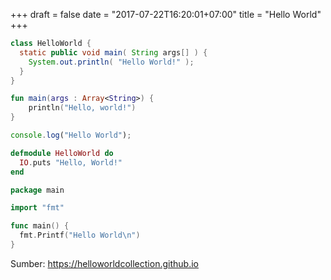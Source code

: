 +++
draft = false
date = "2017-07-22T16:20:01+07:00"
title = "Hello World"
+++

```java
class HelloWorld {
  static public void main( String args[] ) {
    System.out.println( "Hello World!" );
  }
}
```

```kotlin
fun main(args : Array<String>) {
    println("Hello, world!")
}
```

```javascript
console.log("Hello World");
```

```elixir
defmodule HelloWorld do
  IO.puts "Hello, World!"
end
```

```go
package main

import "fmt"

func main() {
  fmt.Printf("Hello World\n")
}
```

<!--more-->

Sumber: https://helloworldcollection.github.io

